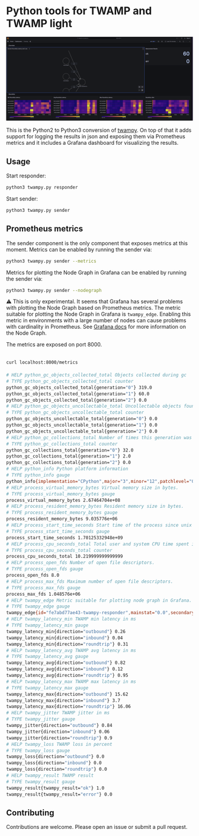 # Python tools for TWAMP and TWAMP light

![grafana dashboard](assets/grafana.png)

This is the Python2 to Python3 conversion of [twampy](https://github.com/nokia/twampy/tree/master).
On top of that it adds support for logging the results in json and exposing them via Prometheus metrics
and it includes a Grafana dashboard for visualizing the results.

## Usage

Start responder:

```bash
python3 twampy.py responder
```

Start sender:

```bash
python3 twampy.py sender
```

## Prometheus metrics

The sender component is the only component that exposes metrics at this moment. 
Metrics can be enabled by running the sender via:

```bash
python3 twampy.py sender --metrics
```

Metrics for plotting the Node Graph in Grafana can be enabled by running the sender via:

```bash
python3 twampy.py sender --nodegraph
```

⚠️ This is only experimental. It seems that Grafana has several
problems with plotting the Node Graph based on Prometheus metrics.
The metric suitable for plotting the Node Graph in Grafana is `twampy_edge`. 
Enabling this metric in environments with a large number of nodes can cause 
problems with cardinality in Prometheus. 
See [Grafana docs](https://grafana.com/docs/grafana/latest/panels-visualizations/visualizations/node-graph/)
for more information on the Node Graph.

The metrics are exposed on port 8000.


```bash

curl localhost:8000/metrics

# HELP python_gc_objects_collected_total Objects collected during gc
# TYPE python_gc_objects_collected_total counter
python_gc_objects_collected_total{generation="0"} 319.0
python_gc_objects_collected_total{generation="1"} 60.0
python_gc_objects_collected_total{generation="2"} 0.0
# HELP python_gc_objects_uncollectable_total Uncollectable objects found during GC
# TYPE python_gc_objects_uncollectable_total counter
python_gc_objects_uncollectable_total{generation="0"} 0.0
python_gc_objects_uncollectable_total{generation="1"} 0.0
python_gc_objects_uncollectable_total{generation="2"} 0.0
# HELP python_gc_collections_total Number of times this generation was collected
# TYPE python_gc_collections_total counter
python_gc_collections_total{generation="0"} 32.0
python_gc_collections_total{generation="1"} 2.0
python_gc_collections_total{generation="2"} 0.0
# HELP python_info Python platform information
# TYPE python_info gauge
python_info{implementation="CPython",major="3",minor="12",patchlevel="0",version="3.12.0"} 1.0
# HELP process_virtual_memory_bytes Virtual memory size in bytes.
# TYPE process_virtual_memory_bytes gauge
process_virtual_memory_bytes 2.67464704e+08
# HELP process_resident_memory_bytes Resident memory size in bytes.
# TYPE process_resident_memory_bytes gauge
process_resident_memory_bytes 9.035776e+06
# HELP process_start_time_seconds Start time of the process since unix epoch in seconds.
# TYPE process_start_time_seconds gauge
process_start_time_seconds 1.70125332948e+09
# HELP process_cpu_seconds_total Total user and system CPU time spent in seconds.
# TYPE process_cpu_seconds_total counter
process_cpu_seconds_total 10.219999999999999
# HELP process_open_fds Number of open file descriptors.
# TYPE process_open_fds gauge
process_open_fds 8.0
# HELP process_max_fds Maximum number of open file descriptors.
# TYPE process_max_fds gauge
process_max_fds 1.048576e+06
# HELP twampy_edge Metric suitable for plotting node graph in Grafana. mainstat is loss and secondarystat is avg RTT latency in ms
# TYPE twampy_edge gauge
twampy_edge{id="fe7abd77ae43-twampy-responder",mainstat="0.0",secondarystat="0.95",source="fe7abd77ae43",target="twampy-responder"} 1.0
# HELP twampy_latency_min TWAMP min latency in ms
# TYPE twampy_latency_min gauge
twampy_latency_min{direction="outbound"} 0.26
twampy_latency_min{direction="inbound"} 0.04
twampy_latency_min{direction="roundtrip"} 0.31
# HELP twampy_latency_avg TWAMP avg latency in ms
# TYPE twampy_latency_avg gauge
twampy_latency_avg{direction="outbound"} 0.82
twampy_latency_avg{direction="inbound"} 0.12
twampy_latency_avg{direction="roundtrip"} 0.95
# HELP twampy_latency_max TWAMP max latency in ms
# TYPE twampy_latency_max gauge
twampy_latency_max{direction="outbound"} 15.62
twampy_latency_max{direction="inbound"} 3.7
twampy_latency_max{direction="roundtrip"} 16.06
# HELP twampy_jitter TWAMP jitter in ms
# TYPE twampy_jitter gauge
twampy_jitter{direction="outbound"} 0.84
twampy_jitter{direction="inbound"} 0.06
twampy_jitter{direction="roundtrip"} 0.9
# HELP twampy_loss TWAMP loss in percent
# TYPE twampy_loss gauge
twampy_loss{direction="outbound"} 0.0
twampy_loss{direction="inbound"} 0.0
twampy_loss{direction="roundtrip"} 0.0
# HELP twampy_result TWAMP result
# TYPE twampy_result gauge
twampy_result{twampy_result="ok"} 1.0
twampy_result{twampy_result="error"} 0.0
```


## Contributing

Contributions are welcome. Please open an issue or submit a pull request.


